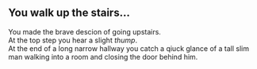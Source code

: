 ## You walk up the stairs...

You made the brave descion of going upstairs.   
At the top step you hear a slight *thump*.   
At the end of a long narrow hallway you catch a qiuck glance of a tall slim man walking into a room and closing the door behind him. 
